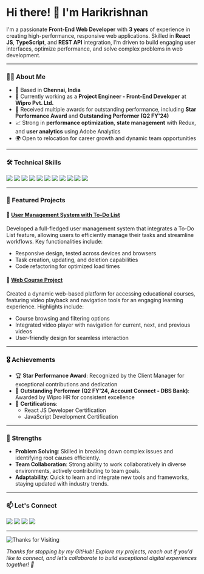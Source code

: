 # Hi there! 👋 I'm Harikrishnan

I'm a passionate **Front-End Web Developer** with **3 years** of experience in creating high-performance, responsive web applications. Skilled in **React JS**, **TypeScript**, and **REST API** integration, I’m driven to build engaging user interfaces, optimize performance, and solve complex problems in web development. 

---

### 👨‍💼 About Me

- 📍 Based in **Chennai, India**
- 🚀 Currently working as a **Project Engineer - Front-End Developer** at **Wipro Pvt. Ltd.**
- 🌟 Received multiple awards for outstanding performance, including **Star Performance Award** and **Outstanding Performer (Q2 FY'24)**
- 📈 Strong in **performance optimization**, **state management** with Redux, and **user analytics** using Adobe Analytics
- 🌍 Open to relocation for career growth and dynamic team opportunities

---

### 🛠️ Technical Skills

<p align="left">
  <img src="https://img.shields.io/badge/HTML5-E34F26?style=flat&logo=html5&logoColor=white" />
  <img src="https://img.shields.io/badge/CSS3-%231572B6.svg?style=flat&logo=css3&logoColor=white" />
  <img src="https://img.shields.io/badge/JavaScript-%23F7DF1E.svg?style=flat&logo=javascript&logoColor=black" />
  <img src="https://img.shields.io/badge/TypeScript-%23007ACC.svg?style=flat&logo=typescript&logoColor=white" />
  <img src="https://img.shields.io/badge/React-%2320232a.svg?style=flat&logo=react&logoColor=%2361DAFB" />
  <img src="https://img.shields.io/badge/Redux-%23593d88.svg?style=flat&logo=redux&logoColor=white" />
  <img src="https://img.shields.io/badge/Node.js-43853D?style=flat&logo=node-dot-js&logoColor=white" />
  <img src="https://img.shields.io/badge/Express.js-%23404d59.svg?style=flat&logo=express&logoColor=%2361DAFB" />
  <img src="https://img.shields.io/badge/MySQL-%2300f.svg?style=flat&logo=mysql&logoColor=white" />
  <img src="https://img.shields.io/badge/Jest-C21325?style=flat&logo=jest&logoColor=white" />
  <img src="https://img.shields.io/badge/Adobe%20Analytics-2A2A2A?style=flat&logo=adobe&logoColor=white" />
</p>

---

### 🚀 Featured Projects

#### 🔹 [User Management System with To-Do List]([https://github.com/Harikrishnan/responsive-web-app](https://github.com/HariKrishnan2k18/User-Management))
Developed a full-fledged user management system that integrates a To-Do List feature, allowing users to efficiently manage their tasks and streamline workflows. Key functionalities include:
- Responsive design, tested across devices and browsers
- Task creation, updating, and deletion capabilities
- Code refactoring for optimized load times

#### 🔹 [Web Course Project]([https://github.com/Harikrishnan/ecommerce-platform](https://github.com/HariKrishnan2k18/Web_development_Course))
Created a dynamic web-based platform for accessing educational courses, featuring video playback and navigation tools for an engaging learning experience. Highlights include:
- Course browsing and filtering options
- Integrated video player with navigation for current, next, and previous videos
- User-friendly design for seamless interaction
---

### 🎖️ Achievements

- 🏆 **Star Performance Award**: Recognized by the Client Manager for exceptional contributions and dedication
- 🌟 **Outstanding Performer (Q2 FY'24, Account Connect - DBS Bank)**: Awarded by Wipro HR for consistent excellence
- 📜 **Certifications**:
  - React JS Developer Certification
  - JavaScript Development Certification

---

### 🧠 Strengths

- **Problem Solving**: Skilled in breaking down complex issues and identifying root causes efficiently.
- **Team Collaboration**: Strong ability to work collaboratively in diverse environments, actively contributing to team goals.
- **Adaptability**: Quick to learn and integrate new tools and frameworks, staying updated with industry trends.

---

### 📫 Let's Connect

<p align="left"> 
  <a href="mailto:harikrishnan8102001@gmail.com"><img src="https://img.shields.io/badge/Email-D14836?style=for-the-badge&logo=gmail&logoColor=white"></a> 
  <a href="https://www.linkedin.com/in/hari-krishnan-t"><img src="https://img.shields.io/badge/LinkedIn-0077B5?style=for-the-badge&logo=linkedin&logoColor=white"></a> 
  <a href="https://api.whatsapp.com/send/?phone=919384987128&text=Hi Hari"><img src="https://img.shields.io/badge/WhatsApp-25D366?style=for-the-badge&logo=whatsapp&logoColor=white" /></a> 
  <a href="https://t.me/hari2k18"><img src="https://img.shields.io/badge/Telegram-0088CC?style=for-the-badge&logo=telegram&logoColor=white"></a> 
</p>

---

![Thanks for Visiting](https://media.giphy.com/media/hvRJCLFzcasrR4ia7z/giphy.gif)

*Thanks for stopping by my GitHub! Explore my projects, reach out if you'd like to connect, and let’s collaborate to build exceptional digital experiences together! 🚀*
